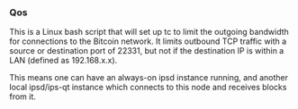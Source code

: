 ### Qos ###

This is a Linux bash script that will set up tc to limit the outgoing bandwidth for connections to the Bitcoin network. It limits outbound TCP traffic with a source or destination port of 22331, but not if the destination IP is within a LAN (defined as 192.168.x.x).

This means one can have an always-on ipsd instance running, and another local ipsd/ips-qt instance which connects to this node and receives blocks from it.
